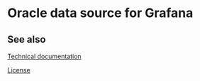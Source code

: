 # Oracle data source for Grafana

## See also

[Technical documentation](https://grafana.com/docs/plugins/grafana-oracle-datasource/latest/)

[License](LICENSE)
